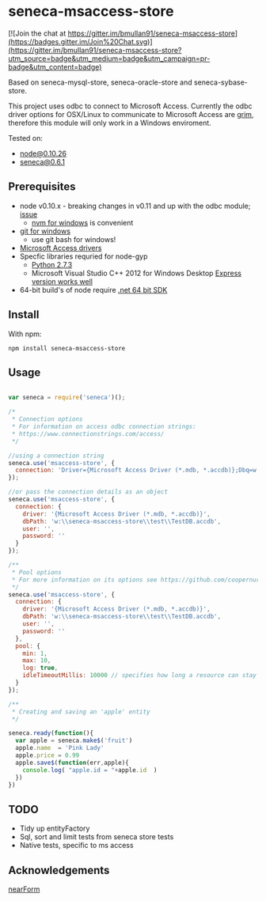 # seneca-msaccess-store

[![Join the chat at https://gitter.im/bmullan91/seneca-msaccess-store](https://badges.gitter.im/Join%20Chat.svg)](https://gitter.im/bmullan91/seneca-msaccess-store?utm_source=badge&utm_medium=badge&utm_campaign=pr-badge&utm_content=badge)

Based on seneca-mysql-store, seneca-oracle-store and seneca-sybase-store.

This project uses odbc to connect to Microsoft Access. Currently the odbc driver options for OSX/Linux to communicate to Microsoft Access are [grim](http://stackoverflow.com/questions/5742322/connecting-to-access-database-from-linux), therefore this module will only work in a Windows enviroment.

Tested on:

- node@0.10.26
- seneca@0.6.1 

## Prerequisites

- node v0.10.x - breaking changes in v0.11 and up with the odbc module; [issue](https://github.com/w1nk/node-odbc/issues/79)
  - [nvm for windows](https://github.com/coreybutler/nvm-windows) is convenient
- [git for windows](http://git-scm.com/download/win)
  - use git bash for windows!
- [Microsoft Access drivers](http://www.microsoft.com/en-us/download/details.aspx?id=13255)
- Specfic libraries requried for node-gyp
  - [Python 2.7.3](https://www.python.org/downloads/)
  - Microsoft Visual Studio C++ 2012 for Windows Desktop [Express version works well](http://go.microsoft.com/?linkid=9816758)
- 64-bit build's of node require [.net 64 bit SDK](http://www.microsoft.com/en-us/download/details.aspx?id=8279)


## Install

With npm:

`npm install seneca-msaccess-store`

## Usage

```js

var seneca = require('seneca')();

/*
 * Connection options
 * For information on access odbc connection strings:
 * https://www.connectionstrings.com/access/
 */

//using a connection string
seneca.use('msaccess-store', {
  connection: 'Driver={Microsoft Access Driver (*.mdb, *.accdb)};Dbq=w:\\seneca-msaccess-store\\test\\TestDB.accdb;'
});

//or pass the connection details as an object
seneca.use('msaccess-store', {
  connection: {
    driver: '{Microsoft Access Driver (*.mdb, *.accdb)}',
    dbPath: 'w:\\seneca-msaccess-store\\test\\TestDB.accdb',
    user: '',
    password: ''
  }
});

/**
 * Pool options
 * For more information on its options see https://github.com/coopernurse/node-pool
 */
seneca.use('msaccess-store', {
  connection: {
    driver: '{Microsoft Access Driver (*.mdb, *.accdb)}',
    dbPath: 'w:\\seneca-msaccess-store\\test\\TestDB.accdb',
    user: '',
    password: ''
  },
  pool: {
    min: 1,
    max: 10,
    log: true,
    idleTimeoutMillis: 10000 // specifies how long a resource can stay idle in pool before being removed
  }
});

/**
 * Creating and saving an 'apple' entity
 */

seneca.ready(function(){
  var apple = seneca.make$('fruit')
  apple.name  = 'Pink Lady'
  apple.price = 0.99
  apple.save$(function(err,apple){
    console.log( "apple.id = "+apple.id  )
  })
})

```

## TODO

- Tidy up entityFactory
- Sql, sort and limit tests from seneca store tests
- Native tests, specific to ms access

## Acknowledgements

[nearForm](http://www.nearform.com/)

